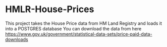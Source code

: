 # HMLR-House-Prices
This project takes the House Price data from HM Land Registry and loads it into a POSTGRES database
You can download the data from here https://www.gov.uk/government/statistical-data-sets/price-paid-data-downloads
